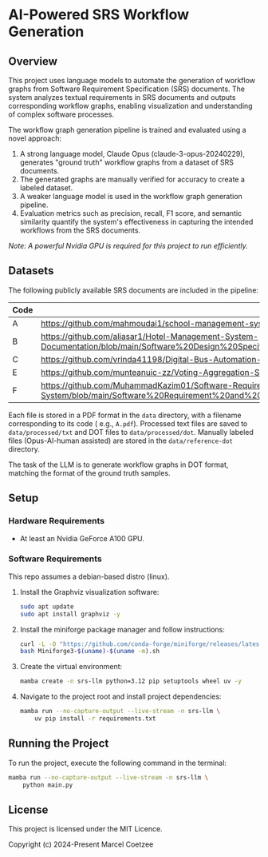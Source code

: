 # AI-Powered SRS Workflow Generation

## Overview

This project uses language models to automate the generation of workflow graphs from Software Requirement
Specification (SRS) documents. The system analyzes textual requirements in SRS documents and outputs corresponding
workflow graphs, enabling visualization and understanding of complex software processes.

The workflow graph generation pipeline is trained and evaluated using a novel approach:

1. A strong language model, Claude Opus (claude-3-opus-20240229), generates "ground truth" workflow graphs from a
   dataset of SRS documents.
2. The generated graphs are manually verified for accuracy to create a labeled dataset.
3. A weaker language model is used in the workflow graph generation pipeline.
4. Evaluation metrics such as precision, recall, F1 score, and semantic similarity quantify the system's effectiveness
   in capturing the intended workflows from the SRS documents.

*Note: A powerful Nvidia GPU is required for this project to run efficiently.*

## Datasets

The following publicly available SRS documents are included in the pipeline:

| Code | URL                                                                                                                                                                                                                 |
|------|---------------------------------------------------------------------------------------------------------------------------------------------------------------------------------------------------------------------|
| A    | https://github.com/mahmoudai1/school-management-system/blob/main/SRS.pdf                                                                                                                                            |
| B    | https://github.com/aliasar1/Hotel-Management-System-Documentation/blob/main/Software%20Design%20Specification%20(HMS).pdf                                                                                           |
| C    | https://github.com/vrinda41198/Digital-Bus-Automation-System/blob/main/Software%20Requirements%20Specification.pdf                                                                                                  |
| E    | https://github.com/munteanuic-zz/Voting-Aggregation-System/blob/main/WaterfallProject/SRS/SRS_Team5.pdf                                                                                                             |
| F    | https://github.com/MuhammadKazim01/Software-Requirement-and-Design-Specifications-for-Bank-Management-System/blob/main/Software%20Requirement%20and%20Design%20Specification%20for%20Bank%20Management%20System.pdf |

Each file is stored in a PDF format in the `data` directory, with a filename corresponding to its code (
e.g., `A.pdf`). Processed text files are saved to `data/processed/txt` and DOT files to `data/processed/dot`. Manually
labeled files (Opus-AI-human assisted) are stored in the `data/reference-dot` directory.

The task of the LLM is to generate workflow graphs in DOT format, matching the format of the ground truth samples.

## Setup

### Hardware Requirements

- At least an Nvidia GeForce A100 GPU.

### Software Requirements

This repo assumes a debian-based distro (linux).

1. Install the Graphviz visualization software:
   ```bash
   sudo apt update
   sudo apt install graphviz -y
   ```

2. Install the miniforge package manager and follow instructions:
   ```bash
   curl -L -O "https://github.com/conda-forge/miniforge/releases/latest/download/Miniforge3-$(uname)-$(uname -m).sh"
   bash Miniforge3-$(uname)-$(uname -m).sh
   ```

3. Create the virtual environment:
   ```bash 
   mamba create -n srs-llm python=3.12 pip setuptools wheel uv -y
   ```

4. Navigate to the project root and install project dependencies:
   ```bash
   mamba run --no-capture-output --live-stream -n srs-llm \
       uv pip install -r requirements.txt
   ```

## Running the Project

To run the project, execute the following command in the terminal:

```bash
mamba run --no-capture-output --live-stream -n srs-llm \
    python main.py
```

## License

This project is licensed under the MIT Licence.

Copyright (c) 2024-Present Marcel Coetzee